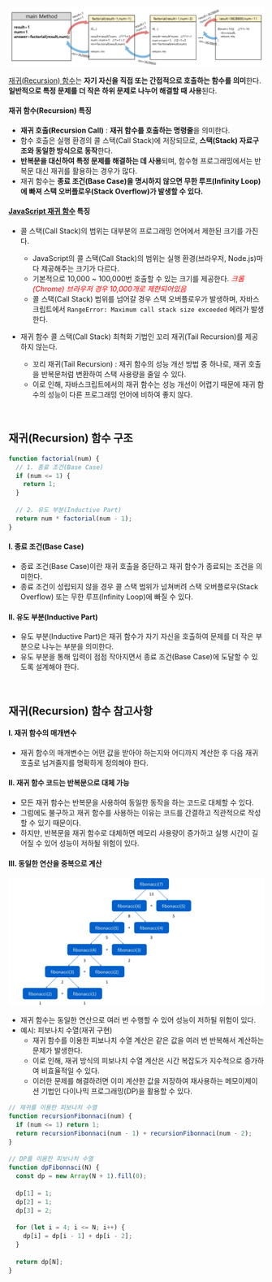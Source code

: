 ![재귀 함수](/assets/images/algorithm/etc/recursion/recursion.png)

[재귀(Recursion) 함수](./recursion.md)는 **자기 자신을 직접 또는 간접적으로 호출하는 함수를 의미**한다. **일반적으로 특정 문제를 더 작은 하위 문제로 나누어 해결할 때 사용**된다.

#### 재귀 함수(Recursion) 특징

- **재귀 호출(Recursion Call)** : **재귀 함수를 호출하는 명령줄**을 의미한다.
- 함수 호출은 실행 환경의 콜 스택(Call Stack)에 저장되므로, **스택(Stack) 자료구조와 동일한 방식으로 동작**한다.
- **반복문을 대신하여 특정 문제를 해결하는 데 사용**되며, 함수형 프로그래밍에서는 반복문 대신 재귀를 활용하는 경우가 많다.
- 재귀 함수는 **종료 조건(Base Case)을 명시하지 않으면 무한 루프(Infinity Loop)에 빠져 스택 오버플로우(Stack Overflow)가 발생할 수 있다.**

#### [JavaScript 재귀 함수](https://dramatic-jasmine-13a.notion.site/Recursion-Function-13e88bd9c3fa81b58b9fdbfd1d471cd2?pvs=74) 특징

- 콜 스택(Call Stack)의 범위는 대부분의 프로그래밍 언어에서 제한된 크기를 가진다.

  - JavaScript의 콜 스택(Call Stack)의 범위는 실행 환경(브라우저, Node.js)마다 제공해주는 크기가 다르다.
  - 기본적으로 10,000 ~ 100,000번 호출할 수 있는 크기를 제공한다. _<span style="color: red;">크롬(Chrome) 브라우저 경우 10,000개로 제한되어있음</span>_
  - 콜 스택(Call Stack) 범위를 넘어갈 경우 스택 오버플로우가 발생하며, 자바스크립트에서 `RangeError: Maximum call stack size exceeded` 에러가 발생한다.

- 재귀 함수 콜 스택(Call Stack) 최척화 기법인 꼬리 재귀(Tail Recursion)를 제공하지 않는다.

  - 꼬리 재귀(Tail Recursion) : 재귀 함수의 성능 개선 방법 중 하나로, 재귀 호출을 반복문처럼 변환하여 스택 사용량을 줄일 수 있다.
  - 이로 인해, 자바스크립트에서의 재귀 함수는 성능 개선이 어렵기 때문에 재귀 함수의 성능이 다른 프로그래밍 언어에 비하여 좋지 않다.

<br />

## 재귀(Recursion) 함수 구조

```javascript
function factorial(num) {
  // 1. 종료 조건(Base Case)
  if (num <= 1) {
    return 1;
  }

  // 2. 유도 부분(Inductive Part)
  return num * factorial(num - 1);
}
```

#### I. 종료 조건(Base Case)

- 종료 조건(Base Case)이란 재귀 호출을 중단하고 재귀 함수가 종료되는 조건을 의미한다.
- 종료 조건이 성립되지 않을 경우 콜 스택 범위가 넘쳐버려 스택 오버플로우(Stack Overflow) 또는 무한 루프(Infinity Loop)에 빠질 수 있다.

#### II. 유도 부분(Inductive Part)

- 유도 부분(Inductive Part)은 재귀 함수가 자기 자신을 호출하여 문제를 더 작은 부분으로 나누는 부분을 의미한다.
- 유도 부분을 통해 입력이 점점 작아지면서 종료 조건(Base Case)에 도달할 수 있도록 설계해야 한다.

<br />

## 재귀(Recursion) 함수 참고사항

#### I. 재귀 함수의 매개변수

- 재귀 함수의 매개변수는 어떤 값을 받아야 하는지와 어디까지 계산한 후 다음 재귀 호출로 넘겨줄지를 명확하게 정의해야 한다.

#### II. 재귀 함수 코드는 반복문으로 대체 가능

- 모든 재귀 함수는 반복문을 사용하여 동일한 동작을 하는 코드로 대체할 수 있다.
- 그럼에도 불구하고 재귀 함수를 사용하는 이유는 코드를 간결하고 직관적으로 작성할 수 있기 때문이다.
- 하지만, 반복문을 재귀 함수로 대체하면 메모리 사용량이 증가하고 실행 시간이 길어질 수 있어 성능이 저하될 위험이 있다.

#### III. 동일한 연산을 중복으로 계산

![재귀 함수 피보나치 수열](/assets/images/algorithm/etc/recursion/recursion_fibonacci.webp)

- 재귀 함수는 동일한 연산으로 여러 번 수행할 수 있어 성능이 저하될 위험이 있다.
- 예시: 피보나치 수열(재귀 구현)
  - 재귀 함수를 이용한 피보나치 수열 계산은 같은 값을 여러 번 반복해서 계산하는 문제가 발생한다.
  - 이로 인해, 재귀 방식의 피보나치 수열 계산은 시간 복잡도가 지수적으로 증가하여 비효율적일 수 있다.
  - 이러한 문제를 해결하려면 이미 계산한 값을 저장하여 재사용하는 메모이제이션 기법인 다이나믹 프로그래밍(DP)을 활용할 수 있다.

```javascript
// 재귀를 이용한 피보나치 수열
function recursionFibonnaci(num) {
  if (num <= 1) return 1;
  return recursionFibonnaci(num - 1) + recursionFibonnaci(num - 2);
}

// DP를 이용한 피보나치 수열
function dpFibonnaci(N) {
  const dp = new Array(N + 1).fill(0);

  dp[1] = 1;
  dp[2] = 1;
  dp[3] = 2;

  for (let i = 4; i <= N; i++) {
    dp[i] = dp[i - 1] + dp[i - 2];
  }

  return dp[N];
}
```
